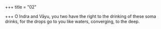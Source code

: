 +++
title = "02"

+++
O Indra and Vāyu, you two have the right to the drinking of these soma  drinks,
for the drops go to you like waters, converging, to the deep.